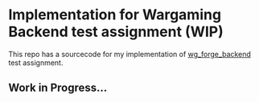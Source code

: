 # Implementation for Wargaming Backend test assignment (WIP)

This repo has a sourcecode for my implementation of [wg_forge_backend](https://github.com/wgnet/wg_forge_backend) test
assignment.

## Work in Progress...